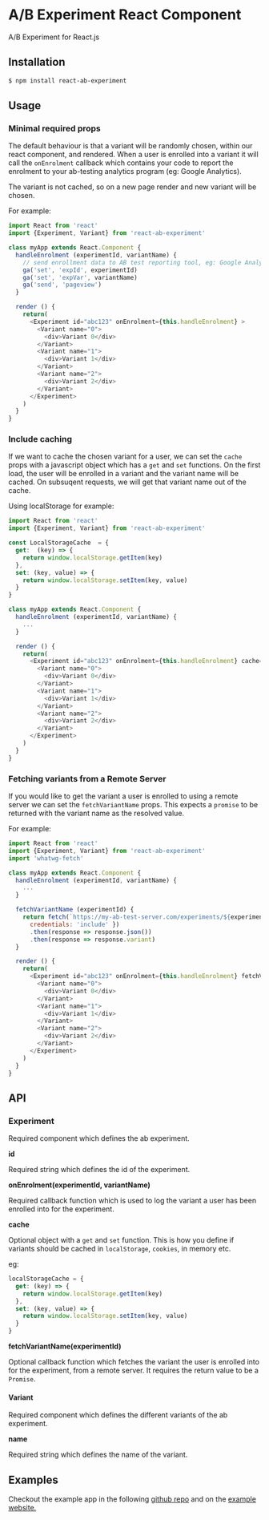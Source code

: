 # A/B Experiment React Component

A/B Experiment for React.js

## Installation

```sh
$ npm install react-ab-experiment
```

## Usage

### Minimal required props

The default behaviour is that a variant will be randomly chosen, within our react component, and rendered. When a user is enrolled into a variant it will call the `onEnrolment` callback which contains your code to report the enrolment to your ab-testing analytics program (eg: Google Analytics).

The variant is not cached, so on a new page render and new variant will be chosen.

For example:
```js
import React from 'react'
import {Experiment, Variant} from 'react-ab-experiment'

class myApp extends React.Component {
  handleEnrolment (experimentId, variantName) {
    // send enrollment data to AB test reporting tool, eg: Google Analytics
    ga('set', 'expId', experimentId)
    ga('set', 'expVar', variantName)
    ga('send', 'pageview')
  }

  render () {
    return(
      <Experiment id="abc123" onEnrolment={this.handleEnrolment} >
        <Variant name="0">
          <div>Variant 0</div>
        </Variant>
        <Variant name="1">
          <div>Variant 1</div>
        </Variant>
        <Variant name="2">
          <div>Variant 2</div>
        </Variant>
      </Experiment>
    )
  }
}
```

### Include caching
If we want to cache the chosen variant for a user, we can set the `cache` props with a javascript object which has a `get` and `set` functions.
On the first load, the user will be enrolled in a variant and the variant name will be cached. On subsuqent requests, we will get that variant name out of the cache.

Using localStorage for example:
```js
import React from 'react'
import {Experiment, Variant} from 'react-ab-experiment'

const LocalStorageCache  = {
  get:  (key) => {
    return window.localStorage.getItem(key)
  },
  set: (key, value) => {
    return window.localStorage.setItem(key, value)
  }
}

class myApp extends React.Component {
  handleEnrolment (experimentId, variantName) {
    ...
  }

  render () {
    return(
      <Experiment id="abc123" onEnrolment={this.handleEnrolment} cache={LocalStorageCache} >
        <Variant name="0">
          <div>Variant 0</div>
        </Variant>
        <Variant name="1">
          <div>Variant 1</div>
        </Variant>
        <Variant name="2">
          <div>Variant 2</div>
        </Variant>
      </Experiment>
    )
  }
}
```

### Fetching variants from a Remote Server
If you would like to get the variant a user is enrolled to using a remote server we can set the `fetchVariantName` props. This expects a `promise` to be returned with the variant name as the resolved value.

For example:

```js
import React from 'react'
import {Experiment, Variant} from 'react-ab-experiment'
import 'whatwg-fetch'

class myApp extends React.Component {
  handleEnrolment (experimentId, variantName) {
    ...
  }

  fetchVariantName (experimentId) {
    return fetch(`https://my-ab-test-server.com/experiments/${experimentId}/variant`, {
      credentials: 'include' })
      .then(response => response.json())
      .then(response => response.variant)
  }

  render () {
    return(
      <Experiment id="abc123" onEnrolment={this.handleEnrolment} fetchVariantName={this.fetchVariantName} >
        <Variant name="0">
          <div>Variant 0</div>
        </Variant>
        <Variant name="1">
          <div>Variant 1</div>
        </Variant>
        <Variant name="2">
          <div>Variant 2</div>
        </Variant>
      </Experiment>
    )
  }
}
```

## API

### Experiment
Required component which defines the ab experiment.

**id**

Required string which defines the id of the experiment.

**onEnrolment(experimentId, variantName)**

Required callback function which is used to log the variant a user has been enrolled into for the experiment.

**cache**

Optional object with a `get` and `set` function. This is how you define if variants should be cached in `localStorage`, `cookies`, in memory etc.

eg:
```js
localStorageCache = {
  get: (key) => {
    return window.localStorage.getItem(key)
  },
  set: (key, value) => {
    return window.localStorage.setItem(key, value)
  }
}
```

**fetchVariantName(experimentId)**

Optional callback function which fetches the variant the user is enrolled into for the experiment, from a remote server. It requires the return value to be a `Promise`.

#### Variant
Required component which defines the different variants of the ab experiment.

**name**

Required string which defines the name of the variant.

## Examples

Checkout the example app in the following [github repo](https://github.com/envato/react-ab-experiment-example) and on the [example website.](https://react-ab-experiment.herokuapp.com)
